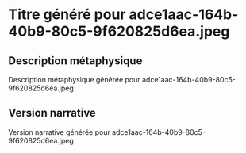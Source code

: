 # Titre généré pour adce1aac-164b-40b9-80c5-9f620825d6ea.jpeg

## Description métaphysique
Description métaphysique générée pour adce1aac-164b-40b9-80c5-9f620825d6ea.jpeg

## Version narrative
Version narrative générée pour adce1aac-164b-40b9-80c5-9f620825d6ea.jpeg
